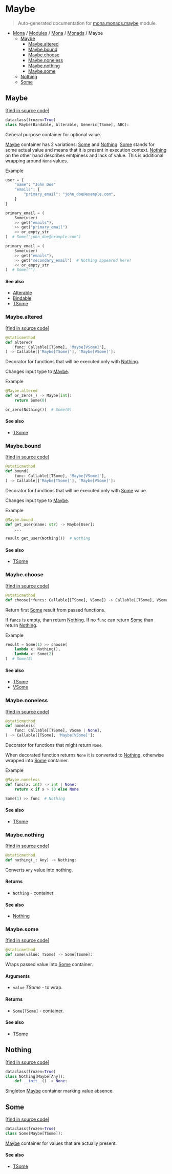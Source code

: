 # Maybe

> Auto-generated documentation for [mona.monads.maybe](https://github.com/katunilya/mona/blob/main/mona/monads/maybe.py) module.

- [Mona](../../README.md#mona) / [Modules](../../MODULES.md#mona-modules) / [Mona](../index.md#mona) / [Monads](index.md#monads) / Maybe
    - [Maybe](#maybe)
        - [Maybe.altered](#maybealtered)
        - [Maybe.bound](#maybebound)
        - [Maybe.choose](#maybechoose)
        - [Maybe.noneless](#maybenoneless)
        - [Maybe.nothing](#maybenothing)
        - [Maybe.some](#maybesome)
    - [Nothing](#nothing)
    - [Some](#some)

## Maybe

[[find in source code]](https://github.com/katunilya/mona/blob/main/mona/monads/maybe.py#L15)

```python
dataclass(frozen=True)
class Maybe(Bindable, Alterable, Generic[TSome], ABC):
```

General purpose container for optional value.

[Maybe](#maybe) container has 2 variations: [Some](#some) and [Nothing](#nothing). [Some](#some) stands for some
actual value and means that it is present in execution context. [Nothing](#nothing) on the
other hand describes emtpiness and lack of value. This is additional wrapping around
`None` values.

Example

```python
user = {
    "name": "John Doe"
    "emails": {
        "primary_email": "john_doe@example.com",
    }
}

primary_email = (
    Some(user)
    >> get("emails"),
    >> get("primary_email")
    << or_empty_str
)  # Some("john_doe@example.com")

primary_email = (
    Some(user)
    >> get("emails"),
    >> get("secondary_email")  # Nothing appeared here!
    << or_empty_str
)  # Some("")
```

#### See also

- [Alterable](core.md#alterable)
- [Bindable](core.md#bindable)
- [TSome](#tsome)

### Maybe.altered

[[find in source code]](https://github.com/katunilya/mona/blob/main/mona/monads/maybe.py#L86)

```python
@staticmethod
def altered(
    func: Callable[[TSome], 'Maybe[VSome]'],
) -> Callable[['Maybe[TSome]'], 'Maybe[VSome]']:
```

Decorator for functions that will be executed only with [Nothing](#nothing).

Changes input type to [Maybe](#maybe).

Example

```python
@Maybe.altered
def or_zero(_) -> Maybe[int]:
    return Some(0)

or_zero(Nothing())  # Some(0)
```

#### See also

- [TSome](#tsome)

### Maybe.bound

[[find in source code]](https://github.com/katunilya/mona/blob/main/mona/monads/maybe.py#L63)

```python
@staticmethod
def bound(
    func: Callable[[TSome], 'Maybe[VSome]'],
) -> Callable[['Maybe[TSome]'], 'Maybe[VSome]']:
```

Decorator for functions that will be executed only with [Some](#some) value.

Changes input type to [Maybe](#maybe).

Example

```python
@Maybe.bound
def get_user(name: str) -> Maybe[User]:
    ...

result get_user(Nothing())  # Nothing
```

#### See also

- [TSome](#tsome)

### Maybe.choose

[[find in source code]](https://github.com/katunilya/mona/blob/main/mona/monads/maybe.py#L122)

```python
@staticmethod
def choose(*funcs: Callable[[TSome], VSome]) -> Callable[[TSome], VSome]:
```

Return first [Some](#some) result from passed functions.

If `funcs` is empty, than return [Nothing](#nothing).
If no `func` can return [Some](#some) than return [Nothing](#nothing).

Example

```python
result = Some(1) >> choose(
    lambda x: Nothing(),
    lambda x: Some(2)
)  # Some(2)
```

#### See also

- [TSome](#tsome)
- [VSome](#vsome)

### Maybe.noneless

[[find in source code]](https://github.com/katunilya/mona/blob/main/mona/monads/maybe.py#L146)

```python
@staticmethod
def noneless(
    func: Callable[[TSome], VSome | None],
) -> Callable[[TSome], 'Maybe[VSome]']:
```

Decorator for functions that might return `None`.

When decorated function returns `None` it is converted to [Nothing](#nothing), otherwise
wrapped into [Some](#some) container.

Example

```python
@Maybe.noneless
def func(x: int) -> int | None:
    return x if x > 10 else None

Some(1) >> func  # Nothing
```

#### See also

- [TSome](#tsome)

### Maybe.nothing

[[find in source code]](https://github.com/katunilya/mona/blob/main/mona/monads/maybe.py#L186)

```python
@staticmethod
def nothing(_: Any) -> Nothing:
```

Converts `Any` value into nothing.

#### Returns

- `Nothing` - container.

#### See also

- [Nothing](#nothing)

### Maybe.some

[[find in source code]](https://github.com/katunilya/mona/blob/main/mona/monads/maybe.py#L174)

```python
@staticmethod
def some(value: TSome) -> Some[TSome]:
```

Wraps passed value into [Some](#some) container.

#### Arguments

- `value` *TSome* - to wrap.

#### Returns

- `Some[TSome]` - container.

#### See also

- [TSome](#tsome)

## Nothing

[[find in source code]](https://github.com/katunilya/mona/blob/main/mona/monads/maybe.py#L202)

```python
dataclass(frozen=True)
class Nothing(Maybe[Any]):
    def __init__() -> None:
```

Singleton [Maybe](#maybe) container marking value absence.

## Some

[[find in source code]](https://github.com/katunilya/mona/blob/main/mona/monads/maybe.py#L197)

```python
dataclass(frozen=True)
class Some(Maybe[TSome]):
```

[Maybe](#maybe) container for values that are actually present.

#### See also

- [TSome](#tsome)
